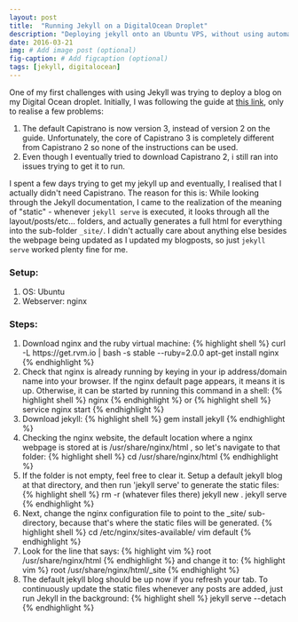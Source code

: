```yaml
---
layout: post
title:  "Running Jekyll on a DigitalOcean Droplet"
description: "Deploying jekyll onto an Ubuntu VPS, without using automatic deployment tools"
date: 2016-03-21
img: # Add image post (optional)
fig-caption: # Add figcaption (optional)
tags: [jekyll, digitalocean]
---
```


One of my first challenges with using Jekyll was trying to deploy a blog on my Digital Ocean droplet. Initially, I was following the guide at <a href="https://www.digitalocean.com/community/tutorials/how-to-get-started-with-jekyll-on-an-ubuntu-vps">this link</a>, only to realise a few problems:

1. The default Capistrano is now version 3, instead of version 2 on the guide. Unfortunately, the core of Capistrano 3 is completely different from Capistrano 2 so none of the instructions can be used. 
2. Even though I eventually tried to download Capistrano 2, i still ran into issues trying to get it to run. 

I spent a few days trying to get my jekyll up and eventually, I realised that I actually didn't need Capistrano. The reason for this is:  While looking through the Jekyll documentation, I came to the realization of the meaning of "static" - whenever `jekyll serve` is executed, it looks through all the layout/posts/etc... folders, and actually generates a full html for everything into the sub-folder `_site/`. I didn't actually care about anything else besides the webpage being updated as I updated my blogposts, so just `jekyll serve` worked plenty fine for me.

### Setup:
1. OS: Ubuntu 
2. Webserver: nginx 

### Steps: 
<ol>
<li> Download nginx and the ruby virtual machine: 
{% highlight shell %}
curl -L https://get.rvm.io | bash -s stable --ruby=2.0.0
apt-get install nginx 
{% endhighlight %} </li>

<li> Check that nginx is already running by keying in your ip address/domain name into your browser. If the nginx default page appears, it means it is up. Otherwise, it can be started by running this command in a shell:
{% highlight shell %}
nginx
{% endhighlight %} 
or
{% highlight shell %}
service nginx start 
{% endhighlight %} </li>

<li> Download jekyll: 
{% highlight shell %}
gem install jekyll 
{% endhighlight %} </li>

<li> Checking the nginx website, the default location where a nginx webpage is stored at is /usr/share/nginx/html , so let's navigate to that folder: 
{% highlight shell %}
cd /usr/share/nginx/html
{% endhighlight %} </li>

<li> If the folder is not empty, feel free to clear it. Setup a default jekyll blog at that directory, and then run 'jekyll serve' to generate the static files:
{% highlight shell %}
rm -r (whatever files there)
jekyll new .
jekyll serve
{% endhighlight %} </li>

<li> Next, change the nginx configuration file to point to the _site/ sub-directory, because that's where the static files will be generated.
{% highlight shell %}
cd /etc/nginx/sites-available/
vim default
{% endhighlight %} </li>

<li>Look for the line that says:
{% highlight vim %}
root /usr/share/nginx/html 
{% endhighlight %}
and change it to: 
{% highlight vim %}
root /usr/share/nginx/html/_site
{% endhighlight %} </li>

<li>The default jekyll blog should be up now if you refresh your tab. To continuously update the static files whenever any posts are added, just run Jekyll in the background: 
{% highlight shell %}
jekyll serve --detach
{% endhighlight %} </li>

</ol> 

